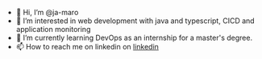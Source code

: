 - 👋 Hi, I’m @ja-maro
- 👀 I’m interested in web development with java and typescript, CICD and application monitoring
- 🌱 I’m currently learning DevOps as an internship for a master's degree.
- 📫 How to reach me on linkedin on [linkedin](https://www.linkedin.com/in/jean-antoine-maro)

<!---
ja-maro/ja-maro is a ✨ special ✨ repository because its `README.md` (this file) appears on your GitHub profile.
You can click the Preview link to take a look at your changes.
--->
